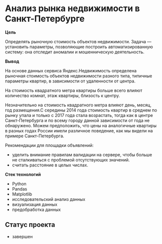 # Анализ рынка недвижимости в Санкт-Петербурге

**Цель**

Определять рыночную стоимость объектов недвижимости. Задача — установить параметры, позволяющие построить автоматизированную систему: она отследит аномалии и мошенническую деятельность.


**Вывод**

На основе данных сервиса Яндекс.Недвижимость определена рыночная стоимость
объектов недвижимости разного типа, типичные параметры квартир, в зависимости от
удаленности от центра. 

На стоимость квадратного метра квартиры больше всего влияют количество комнат, этаж квартиры, близость к центру. 

Незначительно на стоимость квадратного метра влияют день, месяц, год размещения.С середины 2014 года стоимость квартир в среднем по рынку упала и только с 2017 года стала возрастать, тогда как в центре Санкт-Петербурга и по всему городу данной зависимости от года не обнаружено. Можем предположить, что цены на аналогичные квартиры в разных годах России имели различное поведение, как мы видели на примере Санкт-Петербурга.

Рекомендации для площадки объявлений:

- уделить внимание правилам валидации на сервере, чтобы больше не сталкиваться с проблемой отсутствующих значений.
- считать расстояние в целых числах.

**Стек технологий**

- Python
- Pandas
- Matplotlib
- исследовательский анализ данных
- визуализация данных
- предобработка данных

## Статус проекта
- завершен
